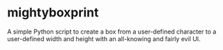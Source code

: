 # mightyboxprint
A simple Python script to create a box from a user-defined character to a user-defined width and height with an all-knowing and fairly evil UI. 

